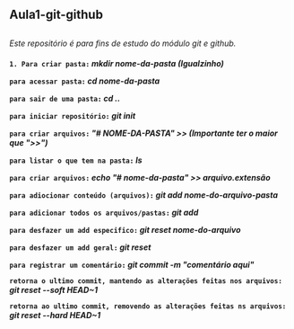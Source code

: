 ## Aula1-git-github <h2> 

*Este repositório é para fins de estudo do módulo git e github.* <h4>

``1. Para criar pasta:`` ***mkdir nome-da-pasta (Igualzinho)***

``para acessar pasta:`` ***cd nome-da-pasta***

``para sair de uma pasta:`` ***cd ..***

``para iniciar repositório:`` ***git init*** 

``para criar arquivos:`` ***"# NOME-DA-PASTA" >>  (Importante ter o maior que ">>")***

``para listar o que tem na pasta:`` ***ls***
 
``para criar arquivos:`` ***echo "# nome-da-pasta" >> arquivo.extensão***

``para adiocionar conteúdo (arquivos):`` ***git add nome-do-arquivo-pasta***

``para adicionar todos os arquivos/pastas:`` ***git add***

``para desfazer um add especifico:`` ***git reset nome-do-arquivo*** 

``para desfazer um add geral:`` ***git reset*** 

``para registrar um comentário:`` ***git commit -m "comentário aqui"***

``retorna o ultimo commit, mantendo as alterações feitas nos arquivos:`` ***git reset --soft HEAD~1***

``retorna ao ultimo commit, removendo as alterações feitas ns arquivos:`` ***git reset --hard HEAD~1***

